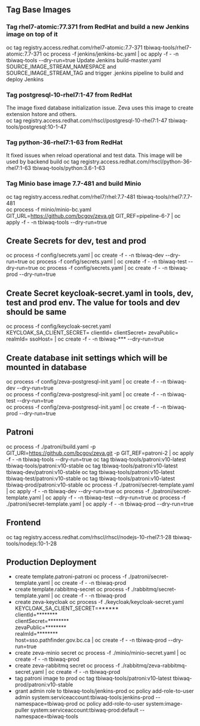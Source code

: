 ## Tag Base Images

### Tag rhel7-atomic:77.371 from RedHat and build a new Jenkins image on top of it
oc tag registry.access.redhat.com/rhel7-atomic:7.7-371 tbiwaq-tools/rhel7-atomic:7.7-371
oc process -f jenkins/jenkins-bc.yaml | oc apply -f - -n tbiwaq-tools --dry-run=true
Update Jenkins build-master.yaml SOURCE_IMAGE_STREAM_NAMESPACE and SOURCE_IMAGE_STREAM_TAG and trigger .jenkins pipeline to build and deploy Jenkins

### Tag postgresql-10-rhel7:1-47 from RedHat
The image fixed database initialization issue. Zeva uses this image to create extension hstore and others.  
oc tag registry.access.redhat.com/rhscl/postgresql-10-rhel7:1-47 tbiwaq-tools/postgresql:10-1-47

### Tag python-36-rhel7:1-63 from RedHat 
It fixed issues when reload operational and test data. This image will be used by backend build
oc tag registry.access.redhat.com/rhscl/python-36-rhel7:1-63 tbiwaq-tools/python:3.6-1-63

### Tag Minio base image 7.7-481 and build Minio
oc tag registry.access.redhat.com/rhel7/rhel:7.7-481 tbiwaq-tools/rhel7:7.7-481  
oc process -f minio/minio-bc.yaml GIT_URL=https://github.com/bcgov/zeva.git GIT_REF=pipeline-6-7 | oc apply -f - -n tbiwaq-tools --dry-run=true  

## Create Secrets for dev, test and prod
oc process -f config/secrets.yaml | oc create -f - -n tbiwaq-dev --dry-run=true
oc process -f config/secrets.yaml | oc create -f - -n tbiwaq-test --dry-run=true
oc process -f config/secrets.yaml | oc create -f - -n tbiwaq-prod --dry-run=true

## Create Secret keycloak-secret.yaml in tools, dev, test and prod env. The value for tools and dev should be same
oc process -f config/keycloak-secret.yaml KEYCLOAK_SA_CLIENT_SECRET= clientId= clientSecret= zevaPublic= realmId= ssoHost= | oc create -f - -n tbiwaq-*** --dry-run=true

## Create database init settings which will be mounted in database
oc process -f config/zeva-postgresql-init.yaml | oc create -f - -n tbiwaq-dev --dry-run=true  
oc process -f config/zeva-postgresql-init.yaml | oc create -f - -n tbiwaq-test --dry-run=true  
oc process -f config/zeva-postgresql-init.yaml | oc create -f - -n tbiwaq-prod --dry-run=true  

## Patroni
oc process -f ./patroni/build.yaml -p GIT_URI=https://github.com/bcgov/zeva.git -p GIT_REF=patroni-2  | oc apply -f - -n tbiwaq-tools --dry-run=true
oc tag tbiwaq-tools/patroni:v10-latest tbiwaq-tools/patroni:v10-stable
oc tag tbiwaq-tools/patroni:v10-latest tbiwaq-dev/patroni:v10-stable
oc tag tbiwaq-tools/patroni:v10-latest tbiwaq-test/patroni:v10-stable
oc tag tbiwaq-tools/patroni:v10-latest tbiwaq-prod/patroni:v10-stable
oc process -f ./patroni/secret-template.yaml | oc apply -f - -n tbiwaq-dev --dry-run=true
oc process -f ./patroni/secret-template.yaml | oc apply -f - -n tbiwaq-test --dry-run=true
oc process -f ./patroni/secret-template.yaml | oc apply -f - -n tbiwaq-prod --dry-run=true

## Frontend
oc tag registry.access.redhat.com/rhscl/rhscl/nodejs-10-rhel7:1-28 tbiwaq-tools/nodejs:10-1-28

## Production Deployment
* create template.patroni-patroni
oc process -f ./patroni/secret-template.yaml | oc create -f - -n tbiwaq-prod
* create template.rabbitmq-secret
oc process -f ./rabbitmq/secret-template.yaml | oc create -f - -n tbiwaq-prod
* create zeva-keycloak
oc process -f ./keycloak/keycloak-secret.yaml \
    KEYCLOAK_SA_CLIENT_SECRET=****** \
    clientId=******** \
    clientSecret=******** \
    zevaPublic=******** \
    realmId=******** \
    host=sso.pathfinder.gov.bc.ca | oc create -f - -n tbiwaq-prod --dry-run=true
* create zeva-minio secret
oc process -f ./minio/minio-secret.yaml | oc create -f - -n tbiwaq-prod
* create zeva-rabbitmq secret
oc process -f ./rabbitmq/zeva-rabbitmq-secret.yaml | oc create -f - -n tbiwaq-prod
* tag patroni image to prod
oc tag tbiwaq-tools/patroni:v10-latest tbiwaq-prod/patroni:v10-stable
* grant admin role to tbiwaq-tools/jenkins-prod
oc policy add-role-to-user admin system:serviceaccount:tbiwaq-tools:jenkins-prod --namespace=tbiwaq-prod
oc policy add-role-to-user system:image-puller system:serviceaccount:tbiwaq-prod:default --namespace=tbiwaq-tools